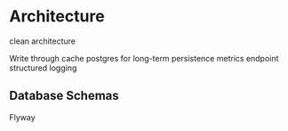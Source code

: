 # Architecture

clean architecture

Write through cache
postgres for long-term persistence
metrics endpoint
structured logging

## Database Schemas

Flyway


